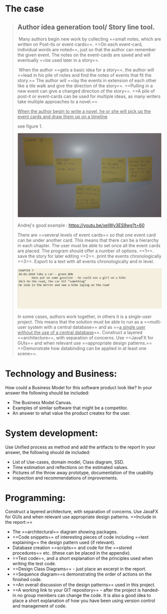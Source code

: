 # The case



> ## Author idea generation tool/ Story line tool.
>
> ​	Many authors begin new work by collecting 
> ==small notes, which are written on Post-its or event-cards==. 
> ==On each event-card, individual words are noted==, 
> just so that the author can remember the given event. The notes on the event-cards are saved and will eventually 
> ==be used later in a story==.
>
> ​	When the author 
> ==gets a basic idea for a story==, 
> the author will 
> ==lead in his pile of notes and find the notes of events that fit the story.== 
> The author will 
> ==lay the events in extension of each other like a tile walk and give the direction of the story==. 
> ==Pulling in a new event can give a changed direction of the story==. 
> ==A pile of post-it or event-cards can be used for multiple ideas, as many writers take multiple approaches to a novel.==
> 
> <u>When the author begin to write a novel, he or she will pick up the event cards and draw them up on a timeline</u> 
>
> see figure 1.
>
> ![image-20210517230843526](CASE_Author_idea_generation_tool_Story_line_tool.assets/image-20210517230843526.png)
>
> Andrej's good example : https://youtu.be/xeIWy3ES9wg?t=60
>
> There are 
> ==several levels of event cards== 
> so that one event card can be under another card. This means that there can be a hierarchy in each chapter. The user must be able to set once all the event cards are placed. The program should offer a number of options. 
> ==1==. save the story for later editing 
> ==2==. print the events chronologically 
> ==3==. Export to a text with all events chronologically and in level.
>
> ![image-20210517231021539](CASE_Author_idea_generation_tool_Story_line_tool.assets/image-20210517231021539.png)
>
> In some cases, authors work together, in others it is a single-user project. This means that the solution must be able to run as a 
> ==multi-user system with a central database== 
> and as 
> ==<u>a single user</u> <u>without the use of a central database</u>==. 
> Construct a layered 
> ==architecture==, 
> with separation of concerns. Use 
> ==JavaFX for GUIs== 
> and when relevant use 
> ==appropriate design patterns.== 
> ==Demonstrate how databinding can be applied in at least one scene==.



# Technology and Business:

How could a Business Model for this software product look like? In your answer the following should be included:

- The Business Model Canvas.
- Examples of similar software that might be a competitor.
- An answer to what value the product creates for the user.



# System development:

Use Unified process as method and add the artifacts to the report
In your answer, the following should de included:

- List of Use-cases, domain model, Class diagram, SSD.
- Time estimation and reflections on the estimated values.
- Pictures of the throw away prototype, documentation of the usability
- inspection and recommendations of improvements.



# Programming:

Construct a layered architecture, with separation of concerns. Use JavaFX for GUIs and when relevant use appropriate design patterns.
==Include in the report:==

- The ==architectural== diagram showing packages.
- ==Code snippets== of interesting pieces of code including ==text explaining== the design pattern used (if relevant).
- Database creation ==scripts== and code for the ==stored procedures== etc. (these can be placed in the appendix).
- ==Test code==, and a short explanation of the principles used when writing the test
  code.
- ==Design Class Diagrams== - just place an excerpt in the report.
- ==Sequence diagram==s demonstrating the order of actions on the finished code.
- ==An overall discussion of the design patterns== used in this project.
- ==A working link to your GIT repository== – after the project is handed-in no group members can change the code. It is also a good idea to place a short explanation of how you have been using version control and management of code.